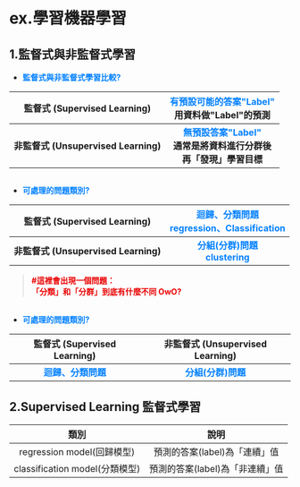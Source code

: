 # ex.學習機器學習

## 1.監督式與非監督式學習

* <font color="#0080FF">**監督式與非監督式學習比較?**</font>

| 監督式 (Supervised Learning) | <font color="#0080FF" >有預設可能的答案"Label"</font></br>用資料做"Label"的預測 |
| :------: | :-----------: |
| __非監督式 (Unsupervised Learning)__ | __<font color="#0080FF" >無預設答案"Label"</font></br>通常是將資料進行分群後</br>再「發現」學習目標__ |

##
* <font color="#0080FF">**可處理的問題類別?**</font>

| 監督式 (Supervised Learning) | <font color="#0080FF" >迴歸、分類問題</br>regression、Classification</font> |
| :------: | :-----------: |
| __非監督式 (Unsupervised Learning)__ | __<font color="#0080FF" >分組(分群)問題</br>clustering</font>__ |

> <font color="#EA0000" >**#這裡會出現一個問題：</br>「分類」和「分群」到底有什麼不同 OwO?**</font>
##
* <font color="#0080FF">**可處理的問題類別?**</font>

| 監督式 (Supervised Learning) | 非監督式 (Unsupervised Learning) |
| :------: | :-----------: |
| __<font color="#0080FF" >迴歸、分類問題</font>__ | __<font color="#0080FF" >分組(分群)問題</font>__ |



## 2.Supervised Learning 監督式學習

| 類別 | 說明 |
| :------: | :-----------: |
| regression model(回歸模型) | 預測的答案(label)為「連續」值 |
| classification model(分類模型) | 預測的答案(label)為「非連續」值 |